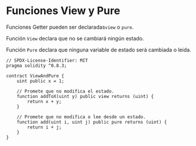 # Funciones View y Pure

Funciones Getter pueden ser declaradas`view` o `pure`.

Función `View` declara que no se cambiará ningún estado.

Función `Pure` declara que ninguna variable de estado será cambiada o leida.

```solidity
// SPDX-License-Identifier: MIT
pragma solidity ^0.8.3;

contract ViewAndPure {
    uint public x = 1;

    // Promete que no modifica el estado.
    function addToX(uint y) public view returns (uint) {
        return x + y;
    }

    // Promete que no modifica o lee desde un estado.
    function add(uint i, uint j) public pure returns (uint) {
        return i + j;
    }
}
```
